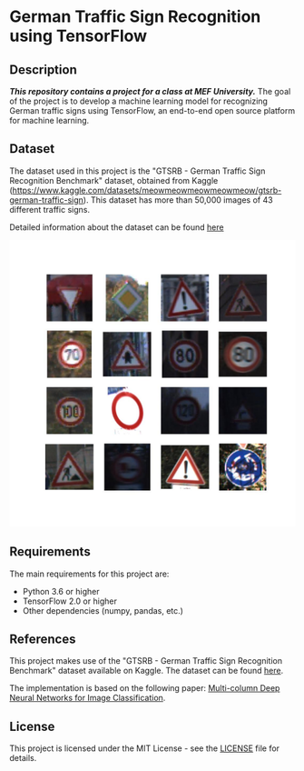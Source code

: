 # German Traffic Sign Recognition using TensorFlow

## Description

***This repository contains a project for a class at MEF University.*** The goal of the project is to develop a machine learning model for recognizing German traffic signs using TensorFlow, an end-to-end open source platform for machine learning.


## Dataset

The dataset used in this project is the "GTSRB - German Traffic Sign Recognition Benchmark" dataset, obtained from Kaggle (https://www.kaggle.com/datasets/meowmeowmeowmeowmeow/gtsrb-german-traffic-sign). This dataset has more than 50,000 images of 43 different traffic signs.

Detailed information about the dataset can be found [here](https://benchmark.ini.rub.de/gtsrb_dataset.html)


![Example Images](https://github.com/ozenalp/traffic-sign-classification/blob/main/example_images.jpeg)


## Requirements

The main requirements for this project are:

- Python 3.6 or higher
- TensorFlow 2.0 or higher
- Other dependencies (numpy, pandas, etc.)

## References

This project makes use of the "GTSRB - German Traffic Sign Recognition Benchmark" dataset available on Kaggle. The dataset can be found [here](https://www.kaggle.com/datasets/meowmeowmeowmeowmeow/gtsrb-german-traffic-sign). 

The implementation is based on the following paper: [Multi-column Deep Neural Networks for Image Classification](https://ieeexplore.ieee.org/document/6033395).

## License

This project is licensed under the MIT License - see the [LICENSE](LICENSE) file for details.